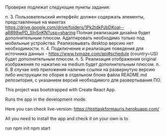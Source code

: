 ﻿Проверке подлежат следующие пункты задания:

п. 3. Пользовательский интерфейс должен содержать элементы, представленные на макетах https://drive.google.com/drive/folders/1Pk2tdkPJbDKoal--aR898wPD_SlnSnKN?usp=sharing Полная реализация дизайна будет дополнительным плюсом. Адаптировать необходимо только под мобильные устройства. Реализовывать desktop версию нет необходимости. 
п. 4. Подключение и реализация поведения для источника данных - https://www.tvmaze.com/api#schedule (country=US) будет дополнительным плюсом.
п. 5. Реализация отображения original изображения по нажатию на medium будет дополнительным плюсом. 
п. 6. В случае web приложения наличие ссылки на развернутую версию либо инструкции по сборке в отдельном блоке файла README.md репозитория, с указанием версий необходимого для развертывания ПО.

This project was bootstrapped with Create React App.

Runs the app in the development mode.

Here you can check live-version: https://testtaskformauris.herokuapp.com/

All you need to install the app and check it on your own is to

run npm init
npm start
